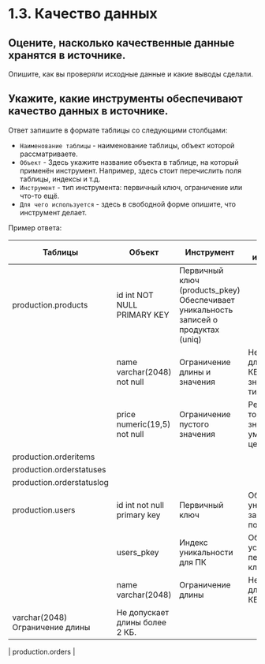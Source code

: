 # 1.3. Качество данных

## Оцените, насколько качественные данные хранятся в источнике.
Опишите, как вы проверяли исходные данные и какие выводы сделали.

## Укажите, какие инструменты обеспечивают качество данных в источнике.
Ответ запишите в формате таблицы со следующими столбцами:
- `Наименование таблицы` - наименование таблицы, объект которой рассматриваете.
- `Объект` - Здесь укажите название объекта в таблице, на который применён инструмент. Например, здесь стоит перечислить поля таблицы, индексы и т.д.
- `Инструмент` - тип инструмента: первичный ключ, ограничение или что-то ещё.
- `Для чего используется` - здесь в свободной форме опишите, что инструмент делает.

Пример ответа:

| Таблицы                    | Объект                      | Инструмент                     | Для чего используется                                     |
| -------------------------- | --------------------------- | ------------------------------ | --------------------------------------------------------- |
| production.products        | id int NOT NULL PRIMARY KEY | Первичный ключ (products_pkey)    Обеспечивает уникальность записей о продуктах (uniq)     |
                             | name varchar(2048) not null | Ограничение длины и значения   |  Не допускает длины более 2 КБ и пустых значений стр. типа|
                             |price numeric(19,5) not null | Ограничение пустого значения   |  Регламентирует точность, значение по умолчанию цены      |  
| production.orderitems      |                             |                                |                                                           |
| production.orderstatuses   |
| production.orderstatuslog  |
| production.users           | id  int not null primary key| Первичный ключ                 | Обеспечивает уникальность записей о пользователях |
                             |  users_pkey                 | Индекс уникальности для ПК     | Обеспечивает условия для первичного ключа         |
                             | name varchar(2048)          | Ограничение длины              | Не допускает длины более 2 КБ.
                               varchar(2048)                 Ограничение длины              | Не допускает длины более 2 КБ. 

| production.orders          |